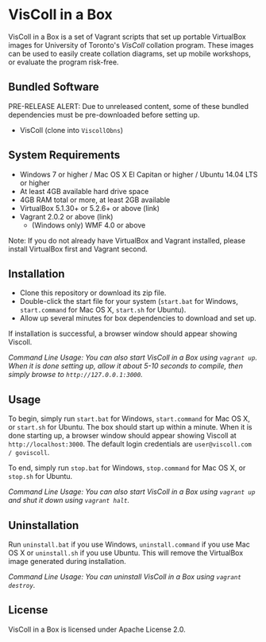 # VisColl in a Box

VisColl in a Box is a set of Vagrant scripts that set up portable VirtualBox images for University of Toronto's *VisColl* collation program. These images can be used to easily create collation diagrams, set up mobile workshops, or evaluate the program risk-free.

## Bundled Software

PRE-RELEASE ALERT: Due to unreleased content, some of these bundled dependencies must be pre-downloaded before setting up.

- VisColl (clone into `ViscollObns`)

## System Requirements

- Windows 7 or higher / Mac OS X El Capitan or higher / Ubuntu 14.04 LTS or higher
- At least 4GB available hard drive space
- 4GB RAM total or more, at least 2GB available
- VirtualBox 5.1.30+ or 5.2.6+ or above (link)
- Vagrant 2.0.2 or above (link)
	- (Windows only) WMF 4.0 or above

Note: If you do not already have VirtualBox and Vagrant installed, please install VirtualBox first and Vagrant second.

## Installation

- Clone this repository or download its zip file.
- Double-click the start file for your system (`start.bat` for Windows, `start.command` for Mac OS X, `start.sh` for Ubuntu).
- Allow up several minutes for box dependencies to download and set up.

If installation is successful, a browser window should appear showing Viscoll. 

*Command Line Usage: You can also start VisColl in a Box using `vagrant up`. When it is done setting up, allow it about 5-10 seconds to compile, then simply browse to `http://127.0.0.1:3000`.*

## Usage

To begin, simply run `start.bat` for Windows, `start.command` for Mac OS X, or `start.sh` for Ubuntu. The box should start up within a minute. When it is done starting up, a browser window should appear showing Viscoll at `http://localhost:3000`. The default login credentials are `user@viscoll.com / goviscoll`.

To end, simply run `stop.bat` for Windows, `stop.command` for Mac OS X, or `stop.sh` for Ubuntu.

*Command Line Usage: You can also start VisColl in a Box using `vagrant up` and shut it down using `vagrant halt`.*

## Uninstallation

Run `uninstall.bat` if you use Windows, `uninstall.command` if you use Mac OS X or `uninstall.sh` if you use Ubuntu. This will remove the VirtualBox image generated during installation.

*Command Line Usage: You can uninstall VisColl in a Box using `vagrant destroy`.*

## License

VisColl in a Box is licensed under Apache License 2.0.
